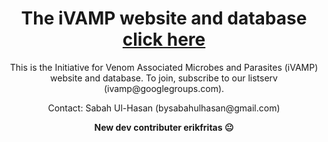 <header>

  <h1>The iVAMP website and database <a href="https://ivamp-consortium.github.io/" target="_blank">click here</a></h1>

  <article>
    <p>
    This is the Initiative for Venom Associated Microbes and Parasites (iVAMP) website and database. To join, subscribe to our listserv (ivamp@googlegroups.com).
    </p>
  </article>

  <article>
    <p>Contact: Sabah Ul-Hasan (bysabahulhasan@gmail.com)</p>
  </article>

  <p><strong>New dev contributer erikfritas 😐</strong></p>

</header>
